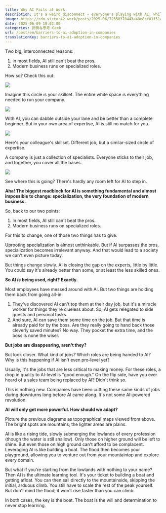```yaml
---
title: Why AI Fails at Work
description: It's a weird disconnect - everyone's playing with AI, while bosses trying to implement it at work are hitting a wall.
image: https://cdn.victor42.work/posts/2025-06/72358370443a48e8cf01f51a4d8e7fd3.webp
date: 2025-06-09 10:02:00
categories: 折腾与思考-Geek
url: /post/en/barriers-to-ai-adoption-in-companies
translationKey: barriers-to-ai-adoption-in-companies
---
```


Two big, interconnected reasons:

1.  In most fields, AI still can't beat the pros.
2.  Modern business runs on specialized roles.

How so? Check this out:

![](https://cdn.victor42.work/posts/2025-06/ca711ac73960759e026185b379056574.webp)

Imagine this circle is your skillset. The entire white space is everything needed to run your company.

![](https://cdn.victor42.work/posts/2025-06/19ada012dc898e3ac9126beaad49fac7.webp)

With AI, you can dabble outside your lane and be better than a complete beginner. But in your own area of expertise, AI is still no match for you.

![](https://cdn.victor42.work/posts/2025-06/5b14439e39a31c5ab15bcf1335571cdf.webp)

Here's your colleague's skillset. Different job, but a similar-sized circle of expertise.

A company is just a collection of specialists. Everyone sticks to their job, and together, you cover all the bases.

![](https://cdn.victor42.work/posts/2025-06/661a2d07265bb07ad2781949f5dfa04a.webp)

See where this is going? There's hardly any room left for AI to step in.

**Aha! The biggest roadblock for AI is something fundamental and almost impossible to change: specialization, the very foundation of modern business.**

So, back to our two points:

1.  In most fields, AI still can't beat the pros.
2.  Modern business runs on specialized roles.

For this to change, one of those two things has to give.

Uprooting specialization is almost unthinkable. But if AI surpasses the pros, specialization becomes irrelevant anyway. And that would lead to a society we can't even picture today.

But things change slowly. AI is closing the gap on the experts, little by little. You could say it's already better than some, or at least the less skilled ones.

**So AI *is* being used, right? Exactly.**

Most employees have messed around with AI. But two things are holding them back from going all-in:

1.  They've discovered AI can't top them at their day job, but it's a miracle worker for things they're clueless about. So, AI gets relegated to side quests and personal tasks.
2.  And sure, AI can save them some time on the job. But that time is already paid for by the boss. Are they really going to hand back those cleverly saved minutes? No way. They pocket the extra time, and the boss is none the wiser.

**But jobs are disappearing, aren't they?**

But look closer. What kind of jobs? Which roles are being handed to AI? Why is this happening if AI isn't even pro-level yet?

Usually, it's the jobs that are less critical to making money. For these roles, a drop in quality to AI-level is "good enough." On the flip side, have you ever heard of a sales team being replaced by AI? Didn't think so.

This is nothing new. Companies have been cutting these same kinds of jobs during downturns long before AI came along. It's not some AI-powered revolution.

**AI will only get more powerful. How should we adapt?**

Picture the previous diagrams as topographical maps viewed from above. The bright spots are mountains; the lighter areas are plains.

AI is like a rising tide, slowly submerging the lowlands of every profession (though the water is still shallow). Only those on higher ground will be left to shine. But even those on high ground can't afford to be complacent. Leveraging AI is like building a boat. The flood then becomes your playground, allowing you to venture out from your mountaintop and explore every domain.

But what if you're starting from the lowlands with nothing to your name? Then AI is the ultimate learning tool. It's your ticket to building a boat and getting afloat. You can then sail directly to the mountainside, skipping the initial, arduous climb. You still have to scale the rest of the peak yourself. But don't mind the flood; it won't rise faster than you can climb.

In both cases, the key is the boat. The boat is the will and determination to never stop learning.